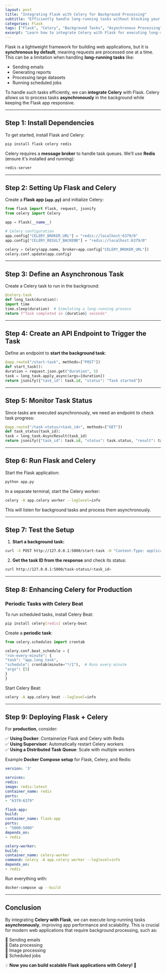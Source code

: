 ```yaml
---
layout: post
title: "Integrating Flask with Celery for Background Processing"
subtitle: "Efficiently handle long-running tasks without blocking your Flask application"
categories: Flask
tags: ["Flask", "Celery", "Background Tasks", "Asynchronous Processing", "Python"]
excerpt: "Learn how to integrate Celery with Flask for executing long-running tasks asynchronously, improving scalability and performance."
---
```

Flask is a lightweight framework for building web applications, but it is **synchronous by default**, meaning requests are processed one at a time. This can be a limitation when handling **long-running tasks** like:

- Sending emails
- Generating reports
- Processing large datasets
- Running scheduled jobs

To handle such tasks efficiently, we can **integrate Celery** with Flask. Celery allows us to process tasks **asynchronously** in the background while keeping the Flask app responsive.

---

## Step 1: Install Dependencies

To get started, install Flask and Celery:

```sh
pip install flask celery redis
```

Celery requires a **message broker** to handle task queues. We’ll use **Redis** (ensure it's installed and running):

```sh
redis-server
```

---

## Step 2: Setting Up Flask and Celery

Create a **Flask app (`app.py`)** and initialize Celery:

```python
from flask import Flask, request, jsonify
from celery import Celery

app = Flask(__name__)

# Celery configuration
app.config["CELERY_BROKER_URL"] = "redis://localhost:6379/0"
app.config["CELERY_RESULT_BACKEND"] = "redis://localhost:6379/0"

celery = Celery(app.name, broker=app.config["CELERY_BROKER_URL"])
celery.conf.update(app.config)
```

---

## Step 3: Define an Asynchronous Task

Create a Celery task to run in the background:

```python
@celery.task
def long_task(duration):
import time
time.sleep(duration)  # Simulating a long-running process
return f"Task completed in {duration} seconds"
```

---

## Step 4: Create an API Endpoint to Trigger the Task

Define an endpoint to **start the background task**:

```python
@app.route("/start-task", methods=["POST"])
def start_task():
duration = request.json.get("duration", 5)
task = long_task.apply_async(args=[duration])
return jsonify({"task_id": task.id, "status": "Task started"})
```

---

## Step 5: Monitor Task Status

Since tasks are executed asynchronously, we need an endpoint to check task progress:

```python
@app.route("/task-status/<task_id>", methods=["GET"])
def task_status(task_id):
task = long_task.AsyncResult(task_id)
return jsonify({"task_id": task.id, "status": task.status, "result": task.result})
```

---

## Step 6: Run Flask and Celery

Start the Flask application:

```sh
python app.py
```

In a separate terminal, start the Celery worker:

```sh
celery -A app.celery worker --loglevel=info
```

This will listen for background tasks and process them asynchronously.

---

## Step 7: Test the Setup

1. **Start a background task:**

```sh
curl -X POST http://127.0.0.1:5000/start-task -H "Content-Type: application/json" -d '{"duration": 10}'
```

2. **Get the task ID from the response** and check its status:

```sh
curl http://127.0.0.1:5000/task-status/<task_id>
```

---

## Step 8: Enhancing Celery for Production

### Periodic Tasks with Celery Beat

To run scheduled tasks, install Celery Beat:

```sh
pip install celery[redis] celery-beat
```

Create a **periodic task**:

```python
from celery.schedules import crontab

celery.conf.beat_schedule = {
"run-every-minute": {
"task": "app.long_task",
"schedule": crontab(minute="*/1"),  # Runs every minute
"args": [5]
}
}
```

Start Celery Beat:

```sh
celery -A app.celery beat --loglevel=info
```

---

## Step 9: Deploying Flask + Celery

For **production**, consider:

✅ **Using Docker**: Containerize Flask and Celery with Redis  
✅ **Using Supervisor**: Automatically restart Celery workers  
✅ **Using a Distributed Task Queue**: Scale with multiple workers

Example **Docker Compose setup** for Flask, Celery, and Redis:

```yaml
version: '3'

services:
redis:
image: redis:latest
container_name: redis
ports:
- "6379:6379"

flask-app:
build: .
container_name: flask-app
ports:
- "5000:5000"
depends_on:
- redis

celery-worker:
build: .
container_name: celery-worker
command: celery -A app.celery worker --loglevel=info
depends_on:
- redis
```

Run everything with:

```sh
docker-compose up --build
```

---

## Conclusion

By integrating **Celery with Flask**, we can execute long-running tasks **asynchronously**, improving app performance and scalability. This is crucial for modern web applications that require background processing, such as:

🔹 Sending emails  
🔹 Data processing  
🔹 Image processing  
🔹 Scheduled jobs

💡 **Now you can build scalable Flask applications with Celery! 🚀**  
